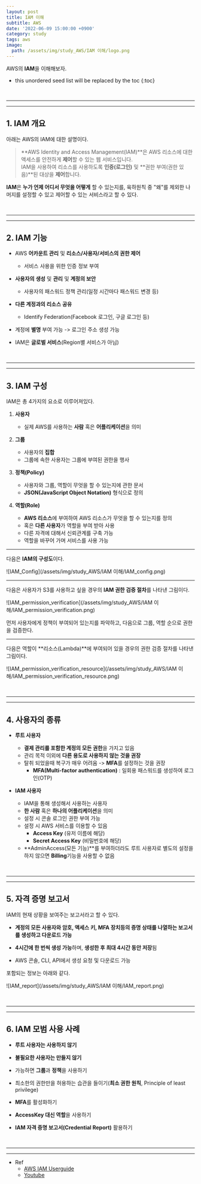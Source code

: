 ```yaml
---
layout: post
title: IAM 이해
subtitle: AWS
date: '2022-06-09 15:00:00 +0900'
category: study
tags: aws
image:
  path: /assets/img/study_AWS/IAM 이해/logo.png
---
```


AWS의 **IAM**을 이해해보자.

<!--more-->

* this unordered seed list will be replaced by the toc
{:toc}

<br>
<hr/>
<hr/>

## 1. IAM 개요

아래는 AWS의 IAM에 대한 설명이다.

> **AWS Identity and Access Management(IAM)**은 AWS 리소스에 대한 액세스를 안전하게 **제어**할 수 있는 웹 서비스입니다. <br>
> IAM을 사용하여 리소스를 사용하도록 **인증(로그인)** 및 **권한 부여(권한 있음)**된 대상을 **제어**합니다.

**IAM**은 **누가 언제 어디서 무엇을 어떻게** 할 수 있는지를, 육하원칙 중 "왜"를 제외한 나머지를 설정할 수 있고 제어할 수 있는 서비스라고 할 수 있다.

<br>
<hr/>
<hr/>

## 2. IAM 기능

* AWS **어카운트 관리** 및 **리소스/사용자/서비스의 권한 제어**
    + 서비스 사용을 위한 인증 정보 부여

* **사용자의 생성** 및 **관리** 및 **계정의 보안**
    + 사용자의 패스워드 정책 관리(일정 시간마다 패스워드 변경 등)

* **다른 계정과의 리소스 공유**
    + Identify Federation(Facebook 로그인, 구글 로그인 등)

* 계정에 **별명** 부여 가능 -> 로그인 주소 생성 가능

* IAM은 **글로벌 서비스**(Region별 서비스가 아님)

<br>
<hr/>
<hr/>

## 3. IAM 구성

IAM은 총 4가지의 요소로 이루어져있다.

1. **사용자**

    * 실제 AWS를 사용하는 **사람** 혹은 **어플리케이션**을 의미

2. **그룹**

    * 사용자의 **집합**
    * 그룹에 속한 사용자는 그룹에 부여된 권한을 행사

3. **정책(Policy)**

    * 사용자와 그룹, 역할이 무엇을 할 수 있는지에 관한 문서
    * **JSON(JavaScript Object Notation)** 형식으로 정의

4. **역할(Role)**

    * **AWS 리소스**에 부여하여 AWS 리소스가 무엇을 할 수 있는지를 정의
    * 혹은 **다른 사용자**가 역할을 부여 받아 사용
    * 다른 자격에 대해서 신뢰관계를 구축 가능
    * 역할을 바꾸어 가며 서비스를 사용 가능

<hr/>

다음은 **IAM의 구성도**이다.

![IAM_Config](/assets/img/study_AWS/IAM 이해/IAM_config.png)

<hr/>

다음은 사용자가 S3를 사용하고 싶을 경우의 **IAM 권한 검증 절차**를 나타낸 그림이다.

![IAM_permission_verification](/assets/img/study_AWS/IAM 이해/IAM_permission_verification.png)

먼저 사용자에게 정책이 부여되어 있는지를 파악하고, 다음으로 그룹, 역할 순으로 권한을 검증한다.

<hr/>

다음은 역할이 **리소스(Lambda)**에 부여되어 있을 경우의 권한 검증 절차를 나타낸 그림이다.

![IAM_permission_verification_resource](/assets/img/study_AWS/IAM 이해/IAM_permission_verification_resource.png)

<br>
<hr/>
<hr/>

## 4. 사용자의 종류

* **루트 사용자**
    + **결제 관리를 포함한 계정의 모든 권한**을 가지고 있음
    + 관리 목적 이외에 **다른 용도로 사용하지 않는 것을 권장**
    + 탈취 되었을때 복구가 매우 어려움 -> **MFA**를 설정하는 것을 권장
        - **MFA(Multi-factor authentication)** : 일회용 패스워드를 생성하여 로그인(OTP)

* **IAM 사용자**
    + IAM을 통해 생성해서 사용하는 사용자
    + **한 사람** 혹은 **하나의 어플리케이션**을 의미
    + 설정 시 콘솔 로그인 권한 부여 가능
    + 설정 시 AWS 서비스를 이용할 수 있음
        - **Access Key** (유저 이름에 해당)
        - **Secret Access Key** (비밀번호에 해당)
    + **AdminAccess(모든 기능)**를 부여하더라도 루트 사용자로 별도의 설정을 하지 않으면 **Billing**기능을 사용할 수 없음

<br>
<hr/>
<hr/>

## 5. 자격 증명 보고서

IAM의 현재 상황을 보여주는 보고서라고 할 수 있다.

* **계정의 모든 사용자와 암호, 액세스 키, MFA 장치등의 증명 상태를 나열하는 보고서를 생성하고 다운로드 가능**

* **4시간에 한 번씩 생성 가능**하며, **생성한 후 최대 4시간 동안 저장**됨

* AWS 콘솔, CLI, API에서 생성 요청 및 다운로드 가능

포함되는 정보는 아래와 같다.

![IAM_report](/assets/img/study_AWS/IAM 이해/IAM_report.png)

<br>
<hr/>
<hr/>

## 6. IAM 모범 사용 사례

* **루트 사용자는 사용하지 않기**

* **불필요한 사용자는 만들지 않기**

* 가능하면 **그룹**과 **정책**을 사용하기

* 최소한의 권한만을 허용하는 습관을 들이기(**최소 권한 원칙**, Principle of least privilege)

* **MFA**를 활성화하기

* **AccessKey 대신 역할**을 사용하기

* **IAM 자격 증명 보고서(Credential Report)** 활용하기

<br>
<hr/>
<hr/>

* Ref
  - [AWS IAM Userguide](https://docs.aws.amazon.com/ko_kr/IAM/latest/UserGuide/introduction.html)
  - [Youtube](https://youtu.be/hb_4Tf6bAtY)